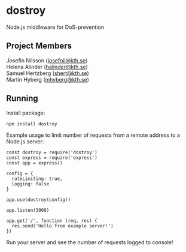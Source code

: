 # dostroy
Node.js middleware for DoS-prevention

## Project Members
Josefin Nilsson (josefnil@kth.se) <br>
Helena Alinder (halinder@kth.se) <br>
Samuel Hertzberg (shert@kth.se) <br>
Martin Hyberg (mhyberg@kth.se)

## Running
Install package:
```
npm install dostroy
```
Example usage to limit number of requests from a remote address to a Node.js server:
```
const dostroy = require('dostroy')
const express = require('express')
const app = express()

config = {
  rateLimiting: true,
  logging: false
}

app.use(dostroy(config))

app.listen(3000)

app.get('/', function (req, res) {
  res.send('Hello from example server!')
})
```
Run your server and see the number of requests logged to console!
